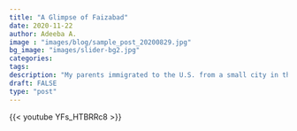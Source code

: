 ```yaml
---
title: "A Glimpse of Faizabad"
date: 2020-11-22
author: Adeeba A.
image : "images/blog/sample_post_20200829.jpg"
bg_image: "images/slider-bg2.jpg"
categories: 
tags: 
description: "My parents immigrated to the U.S. from a small city in the state of Uttar Pradesh, India. Located on the banks of the river Ghaghra and east of the state capital Lucknow, the town of Faizabad is a great part of my family history."
draft: FALSE
type: "post"
---
```


{{< youtube YFs_HTBRRc8 >}}
